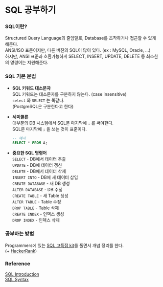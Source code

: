 # SQL 공부하기

### SQL이란?
Structured Query Language의 줄임말로, Database를 조작하거나 접근할 수 있게 해준다.<br>
ANSI/ISO 표준이지만, 다른 버젼의 SQL이 많이 있다. (ex : MySQL, Oracle, ...)<br>
하지만, ANSI 표준과 호환가능하게 SELECT, INSERT, UPDATE, DELETE 등 최소한의 명령어는 지원해준다.<br>
### SQL 기본 문법

- **SQL 키워드 대소문자**<br>
    SQL 키워드는 대소문자를 구분하지 않는다. (case insensitive)<br>
    `select` 와 `SELECT` 는 똑같다.<br>
    (PostgreSQL은 구분한다고 한다)<br>
    
- **세미콜론**<br>
    대부분의 DB 시스템에서 SQL문 마지막에 `;` 를 써야한다.<br>
    SQL문 마지막에 `;` 을 쓰는 것이 표준이다.<br>
    ```sql
    -- 예시
    SELECT * FROM A;
    ```

- **중요한 SQL 명령어**<br>
    `SELECT` - DB에서 데이터 추출<br>
    `UPDATE` - DB에 데이터 갱신<br>
    `DELETE` - DB에서 데이터 삭제<br>
    `INSERT INTO` - DB에 새 데이터 삽입<br>
    `CREATE DATABASE` - 새 DB 생성<br>
    `ALTER DATABASE` - DB 수정<br>
    `CREATE TABLE` - 새 Table 생성<br>
    `ALTER TABLE` - Table 수정<br>
    `DROP TABLE` - Table 삭제<br>
    `CREATE INDEX` - 인덱스 생성<br>
    `DROP INDEX` - 인덱스 삭제<br>

### 공부하는 방법
Programmers에 있는 [SQL 고득점 kit](https://school.programmers.co.kr/learn/challenges?tab=sql_practice_kit)를 풀면서 개념 정리를 한다.<br>
(+ [HackerRank](https://www.hackerrank.com/domains/sql))

### Reference
[SQL Introduction](https://www.w3schools.com/sql/sql_intro.asp)<br>
[SQL Syntax](https://www.w3schools.com/sql/sql_syntax.asp)<br>
